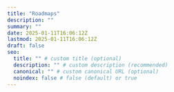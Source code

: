 ```yaml
---
title: "Roadmaps"
description: ""
summary: ""
date: 2025-01-11T16:06:12Z
lastmod: 2025-01-11T16:06:12Z
draft: false
seo:
  title: "" # custom title (optional)
  description: "" # custom description (recommended)
  canonical: "" # custom canonical URL (optional)
  noindex: false # false (default) or true
---
```

